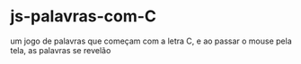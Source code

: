 # js-palavras-com-C
um jogo de palavras que começam com a letra C, e ao passar o mouse pela tela, as palavras se revelão
